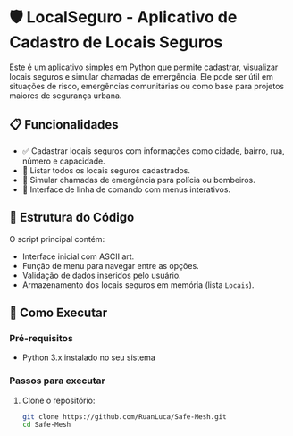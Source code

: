 # 🛡️ LocalSeguro - Aplicativo de Cadastro de Locais Seguros

Este é um aplicativo simples em Python que permite cadastrar, visualizar locais seguros e simular chamadas de emergência. Ele pode ser útil em situações de risco, emergências comunitárias ou como base para projetos maiores de segurança urbana.

## 📋 Funcionalidades

- ✅ Cadastrar locais seguros com informações como cidade, bairro, rua, número e capacidade.
- 📍 Listar todos os locais seguros cadastrados.
- 🚨 Simular chamadas de emergência para polícia ou bombeiros.
- 🧭 Interface de linha de comando com menus interativos.

## 📂 Estrutura do Código

O script principal contém:

- Interface inicial com ASCII art.
- Função de menu para navegar entre as opções.
- Validação de dados inseridos pelo usuário.
- Armazenamento dos locais seguros em memória (lista `Locais`).

## 🚀 Como Executar

### Pré-requisitos

- Python 3.x instalado no seu sistema

### Passos para executar

1. Clone o repositório:
   ```bash
   git clone https://github.com/RuanLuca/Safe-Mesh.git
   cd Safe-Mesh
